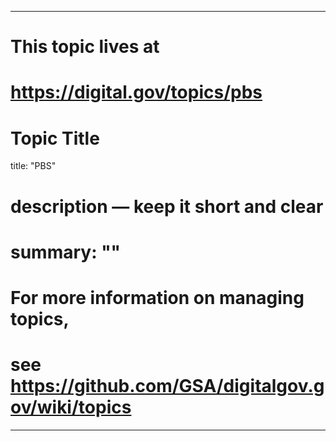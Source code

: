 
---
# This topic lives at
# https://digital.gov/topics/pbs

# Topic Title
title: "PBS"

# description — keep it short and clear
# summary: ""


# For more information on managing topics,
# see https://github.com/GSA/digitalgov.gov/wiki/topics
---